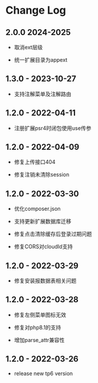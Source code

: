 # Change Log

## 2.0.0 2024-2025

* 取消ext层级

* 统一扩展目录为appext

## 1.3.0 - 2023-10-27

* 支持注解菜单及注解路由

## 1.2.0 - 2022-04-11

* 注册扩展psr4时闭包使用use传参

## 1.2.0 - 2022-04-09

* 修复上传接口404

* 修复注销未清除session

## 1.2.0 - 2022-03-30

* 优化composer.json

* 支持更新扩展数据库迁移

* 修复点击清除缓存后登录过期问题

* 修复CORS对cloudId支持

## 1.2.0 - 2022-03-29

* 修复安装报数据表相关问题

## 1.2.0 - 2022-03-28

* 修复左侧菜单图标无效

* 修复对php8.1的支持

* 增加parse_attr兼容性

## 1.2.0 - 2022-03-26

* release new tp6 version
